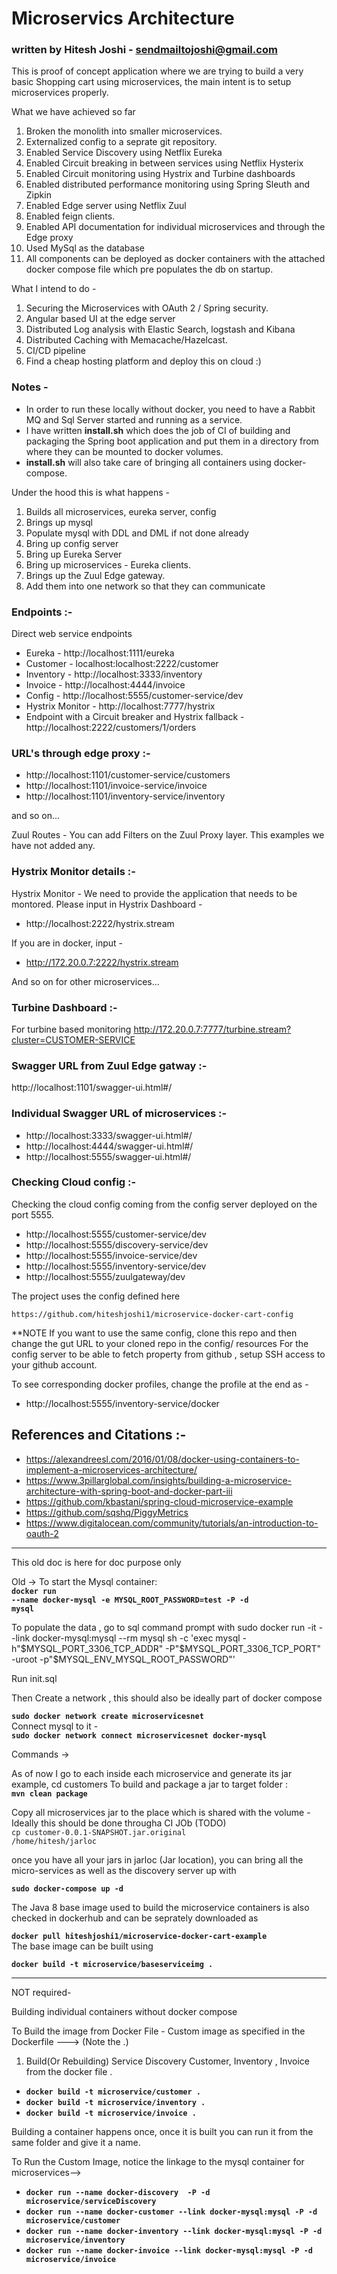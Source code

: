 # Microservics Architecture

###  written by Hitesh Joshi - sendmailtojoshi@gmail.com


This is proof of concept application where we are trying to build a very basic Shopping cart using microservices, the main intent is to setup microservices properly.

What we have achieved so far

1. Broken the monolith into smaller microservices.
2. Externalized config to a seprate git repository.
3. Enabled Service Discovery using Netflix Eureka
4. Enabled Circuit breaking in between services using Netflix Hysterix
5. Enabled Circuit monitoring using Hystrix and Turbine dashboards
6. Enabled distributed performance monitoring using Spring Sleuth and Zipkin
7. Enabled Edge server using Netflix Zuul
8. Enabled feign clients.
9. Enabled API documentation for individual microservices and through the Edge proxy
10. Used MySql as the database
11. All components can be deployed as docker containers with the attached docker compose file which pre populates the db on startup.

What I intend to do - 

1. Securing the Microservices with OAuth 2 / Spring security.
2. Angular based UI at the edge server
3. Distributed Log analysis with Elastic Search, logstash and Kibana
4. Distributed Caching with Memacache/Hazelcast.
5. CI/CD pipeline
6. Find a cheap hosting platform and deploy this on cloud :)



### Notes -
- In order to run these locally without docker, you need to have a Rabbit MQ and Sql Server started and running as a service.
- I have written <b>install.sh</b> which does the job of CI of building and packaging the Spring boot application and put them in a directory from where they can be mounted to docker volumes.
- <b>install.sh</b> will also take care of bringing all containers using docker-compose. 

 Under the hood this is what happens -
1. Builds all microservices, eureka server, config
2. Brings up mysql
3. Populate mysql with DDL and DML if not done already
4. Bring up config server
5. Bring up Eureka Server
6. Bring up microservices - Eureka clients. 
7. Brings up the Zuul Edge gateway.
8. Add them into one network so that they can communicate

### Endpoints :-

Direct web service endpoints
- Eureka - http://localhost:1111/eureka
- Customer - localhost:localhost:2222/customer 
- Inventory - http://localhost:3333/inventory
- Invoice - http://localhost:4444/invoice
- Config - http://localhost:5555/customer-service/dev
- Hystrix Monitor - http://localhost:7777/hystrix
- Endpoint with a Circuit breaker and Hystrix fallback - http://localhost:2222/customers/1/orders



### URL's through edge proxy :-
- http://localhost:1101/customer-service/customers
- http://localhost:1101/invoice-service/invoice 
- http://localhost:1101/inventory-service/inventory

and so on...

Zuul Routes  - You can add Filters on the Zuul Proxy layer. This examples we have not added any.


### Hystrix Monitor details :-
Hystrix Monitor - We need to provide the application that needs to be montored. 
Please input in Hystrix Dashboard - 
- http://localhost:2222/hystrix.stream

If you are in docker, input - 
- http://172.20.0.7:2222/hystrix.stream 

And so on for other microservices...


### Turbine Dashboard :-

For turbine based monitoring
http://172.20.0.7:7777/turbine.stream?cluster=CUSTOMER-SERVICE


### Swagger URL from Zuul Edge gatway :-

http://localhost:1101/swagger-ui.html#/

### Individual Swagger URL of microservices :- 
- http://localhost:3333/swagger-ui.html#/
- http://localhost:4444/swagger-ui.html#/
- http://localhost:5555/swagger-ui.html#/



### Checking Cloud config :-
Checking the cloud config coming from the config server deployed on the port 5555.

- http://localhost:5555/customer-service/dev
- http://localhost:5555/discovery-service/dev
- http://localhost:5555/invoice-service/dev
- http://localhost:5555/inventory-service/dev
- http://localhost:5555/zuulgateway/dev

The project uses the config defined here
```
https://github.com/hiteshjoshi1/microservice-docker-cart-config

```

**NOTE  If you want to use the same config, clone this repo and then change the gut URL to your cloned repo in the config/ resources For the config server to be able to fetch property from github , setup SSH access to your github account.

To see corresponding docker profiles, change the profile at the end as - 
- http://localhost:5555/inventory-service/docker


## References and Citations :- 
- https://alexandreesl.com/2016/01/08/docker-using-containers-to-implement-a-microservices-architecture/ 
- https://www.3pillarglobal.com/insights/building-a-microservice-architecture-with-spring-boot-and-docker-part-iii 
- https://github.com/kbastani/spring-cloud-microservice-example
- https://github.com/sqshq/PiggyMetrics
- https://www.digitalocean.com/community/tutorials/an-introduction-to-oauth-2

-------------------------------------------------------------------------------------------------------------

This old doc is here for doc purpose only

Old ->
To start the Mysql container: <BR>
<b><code>docker run --name docker-mysql -e MYSQL_ROOT_PASSWORD=test -P -d mysql</code></b>

To populate the data , go to sql command prompt with 
sudo  docker run -it --link docker-mysql:mysql --rm mysql sh -c 'exec mysql -h"$MYSQL_PORT_3306_TCP_ADDR" -P"$MYSQL_PORT_3306_TCP_PORT" -uroot -p"$MYSQL_ENV_MYSQL_ROOT_PASSWORD"'

Run init.sql


Then Create a network , this should also be ideally part of docker compose

<div>
<b><code>sudo docker network create microservicesnet</b></code>
</div>
Connect mysql to it -

<div><b><code>sudo docker network connect microservicesnet docker-mysql</b></code></div>


Commands ->

As of now I go to each inside each microservice and generate its jar
example,
cd customers
To build and package a jar to target folder :<BR>
<b><code>mvn clean package</code></b>


Copy all microservices jar to the place which is shared with the volume - Ideally this should be done througha CI JOb (TODO) <br>
<code>cp customer-0.0.1-SNAPSHOT.jar.original /home/hitesh/jarloc</code>



once you have all your jars in jarloc (Jar location), you can bring all the micro-services as well as the discovery server up with

<div><b><code>sudo docker-compose up -d</code></b></div>


The Java 8 base image used to build the microservice containers is also checked in dockerhub and can be seprately downloaded as
<div><b><code>docker pull hiteshjoshi1/microservice-docker-cart-example</code></b></div

The base image can be built using

<div><b><code>docker build -t microservice/baseserviceimg .</code></b></div>



___________________________________________________________________________________________________________________________

NOT required-

Building individual containers without docker compose


To Build the image from Docker File - Custom image as specified in the Dockerfile ---> (Note the .) <br>

1. Build(Or Rebuilding) Service Discovery Customer, Inventory , Invoice from the docker file .
<div>
<ul>
<li><b><code>docker build -t microservice/customer . </code></b>
<li><b><code>docker build -t microservice/inventory . </code></b>
<li><b><code>docker build -t microservice/invoice . </code></b>
</ul>
</div>
Building a container happens once, once it is built you can run it from the same folder and give it a name.

To Run the  Custom Image, notice the linkage to the mysql container for microservices--><br>
<ul>
<li><b><code>docker run --name docker-discovery  -P -d microservice/serviceDiscovery</code></b>
<li><b><code>docker run --name docker-customer --link docker-mysql:mysql -P -d microservice/customer</code></b>
<li><b><code>docker run --name docker-inventory --link docker-mysql:mysql -P -d microservice/inventory</code></b>
<li><b><code>docker run --name docker-invoice --link docker-mysql:mysql -P -d microservice/invoice</code></b>
</ul>

